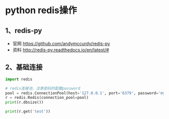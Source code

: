 python redis操作
==

## 1、redis-py
- 官网
https://github.com/andymccurdy/redis-py
- 资料
http://redis-py.readthedocs.io/en/latest/#

## 2、基础连接
```py
import redis

# redis连接池，注意密码的配置password
pool = redis.ConnectionPool(host='127.0.0.1', port='6379', password='mypwd', decode_responses=True)
r = redis.Redis(connection_pool=pool)
print(r.dbsize())

print(r.get('test'))
```
